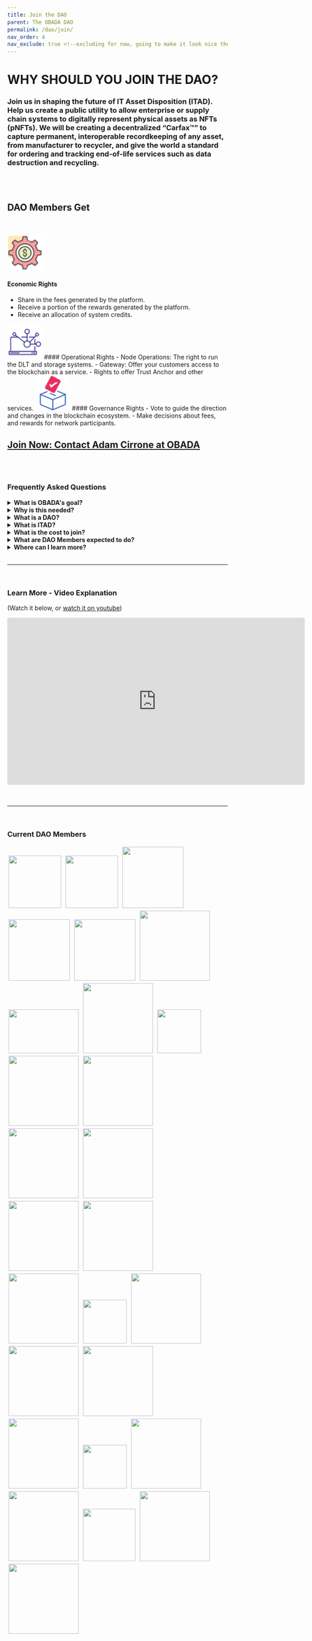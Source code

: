 ```yaml
--- 
title: Join the DAO
parent: The OBADA DAO
permalink: /dao/join/
nav_order: 4
nav_exclude: true <!--excluding for now, going to make it look nice then add it -->
---
```


# WHY SHOULD YOU JOIN THE DAO?

### **Join us** in shaping the future of IT Asset Disposition (ITAD). Help us create a public utility to allow enterprise or supply chain systems to digitally represent physical assets as NFTs (pNFTs). We will be creating a decentralized “Carfax™” to capture permanent, interoperable recordkeeping of any asset, from manufacturer to recycler, and give the world a standard for ordering and tracking end-of-life services such as data destruction and recycling.

<br/><br/>
## DAO Members Get
<br/><br/>
		<img src="/assets/images/economic.png" class="block__image" alt="" width="80" height="80">
#### Economic Rights
 - Share in the fees generated by the platform.
 - Receive a portion of the rewards generated by the platform.
 - Receive an allocation of system credits.

<img src="/assets/images/operational.png" class="block__image" alt="" width="80" height="80">
#### Operational Rights
 - Node Operations: The right to run the DLT and storage systems.
 - Gateway: Offer your customers access to the blockchain as a service.
 - Rights to offer Trust Anchor and other services.

<img src="/assets/images/governance.png" class="block__image" alt="" width="80" height="80">
#### Governance Rights
 - Vote to guide the direction and changes in the blockchain ecosystem.
 - Make decisions about fees, and rewards for network participants.

## [Join Now: Contact Adam Cirrone at OBADA](mailto:adam@obada.io)

<br/><br/>

### Frequently Asked Questions

<details>
  <summary><strong>What is OBADA's goal?</strong></summary>

  <div>
    
    To build a blockchain solution to track physical assets through their lifetimes using pNFTs on a blockchain, to facilitate device and component reuse, and end-of-life proper recovery or disposal.

  </div>

</details>

<details>
  <summary><strong>Why is this needed?</strong></summary>

  <div>
    
    OBADA's system is designed to address the main problems plaguing the ITAD market, and issues around proper reuse, recycling or disposal of IT equipment. These problems include:
    - Siloed and poor information on electronic devices
	- Poor electronics recycling rates
	- Fraud / scams in the market
	- Chain of custody issues
	- Environmental damage / problems from used electronics

  </div>

</details>


<details>
  <summary><strong>What is a DAO?</strong> </summary>

  <div>
    
    DAO stands for "Decentralized Autonomous Organization." Unlike a traditional trade organization, or an LLC, there is no central decision maker or single owner or entity in control. DAO members are like the “owners” of this non-company. They run the software, vote on all platform changes, and set all platform fees and rewards. 

  </div>

</details>


<details>
  <summary><strong>What is ITAD?</strong></summary>

  <div>
    
    IT asset disposition (ITAD) is an industry term and practice built around reusing, recycling, repurposing, repairing or disposing of unwanted IT equipment in a safe and environmentally friendly way.

  </div>

</details>


<details>
  <summary><strong>What is the cost to join?</strong></summary>

  <div>
    
    DAO membership seats are currently priced at a one-time fee of $6,500, plus a $15 bank charge. Note: After every 10 seats filled, the DAO may adjust the seat price, and included system credit allocation that goes with each seat.

  </div>

</details>


<details>
  <summary><strong>What are DAO Members expected to do?</strong></summary>

  <div>
    
    As a DAO member you would be responsible for voting on any future changes to the network. Also, you would be expected to either run a blockchain node, work with the DAO to ensure one is operating on your behalf, or to transfer your node rights to someone who will run a node for the system. Apart from that, being an active participant in helping to advocate for, or drive adoption efforts would be greatly appreciated. 

  </div>

</details>


<details>
  <summary><strong>Where can I learn more?</strong></summary>

  <div>
    
    Please <a href="mailto:adam@obada.io">contact Adam Cirrone of OBADA</a>, he will set up a call to answer any questions you have. 

  </div>

</details>
<br/><hr><br/>
</div>

### Learn More - Video Explanation 
(Watch it below, or [watch it on youtube](https://youtu.be/NqAvBgJ2wH4))
<div style="align-content:center;"><iframe width="680" height="382" src="https://www.youtube.com/embed/NqAvBgJ2wH4" title="YouTube video player" frameborder="0" allow="accelerometer; autoplay; clipboard-write; encrypted-media; gyroscope; picture-in-picture; web-share" allowfullscreen></iframe></div>

<br/><hr><br/>
### Current DAO Members
<div>
<img style="padding:3px;" src="../member-logos/ascdi-logo.jpg" height="120px" width="120px">
<img style="padding:3px;" src="../member-logos/big-data-supply-logo.png" height="120px" width="120px">
<img style="padding:3px;" src="../member-logos/digital-red-logo.jpg" height="140px" width="140px">
<img style="padding:3px;" src="../member-logos/dmd-logo.png" height="140px" width="140px">
<img style="padding:3px;" src="../member-logos/ers_logo_sq_transp.png" height="140px" width="140px">
<img style="padding:3px;" src="../member-logos/eagle-advisors-logo.png" height="160px" width="160px">
<img style="padding:3px;" src="../member-logos/avritek-logo.png" height="100px" width="160px">
<img style="padding:3px;" src="../member-logos/greentec-logo.jpg" height="160px" width="160px">
<img style="padding:3px;" src="../member-logos/jt-environmental-logo.gif" height="100px" width="100px">
<img style="padding:3px;" src="../member-logos/ledmax-logo.png" height="160px" width="160px">
<img style="padding:3px;" src="../member-logos/techreuse-logo.jpg" height="160px" width="160px">
<img style="padding:3px;" src="../member-logos/broker-site-white-bck-logo.png" height="160px" width="160px">
<img style="padding:3px;" src="../member-logos/Tradeloop-Logo-Hi-Res.png" height="160px" width="160px">
<img style="padding:3px;" src="../member-logos/rsr-regency-logo.jpg" height="160px" width="160px">
<img style="padding:3px;" src="../member-logos/renewit_logo.png" height="160px" width="160px">
<img style="padding:3px;" src="../member-logos/university-of-nevada-logo.png" height="160px" width="160px">
<img style="padding:3px;" src="../member-logos/xs-international-logo.png" height="100px" width="100px">
<img style="padding:3px;" src="../member-logos/think-dynamic-logo.png" height="160px" width="160px">
<img style="padding:3px;" src="../member-logos/first-class-networks.png" height="160px" width="160px">
<img style="padding:3px;" src="../member-logos/good-point-recycling.png" height="160px" width="160px">
<img style="padding:3px;" src="../member-logos/ifixit-logo.png" height="160px" width="160px">
<img style="padding:3px;" src="../member-logos/quantum-lifecycle-logo.png" height="100px" width="100px">
<img style="padding:3px;" src="../member-logos/repair-org-logo.png" height="160px" width="160px">
<img style="padding:3px;" src="../member-logos/usody-logo.png" height="160px" width="160px">
<img style="padding:3px;" src="../member-logos/value-smart-trading-ltd-logo.jpg" height="120px" width="120px">
<img style="padding:3px;" src="../member-logos/wireapp-logo.png" height="160px" width="160px">
<img style="padding:3px;" src="../member-logos/world-data-logo.png" height="160px" width="160px">


</div>
